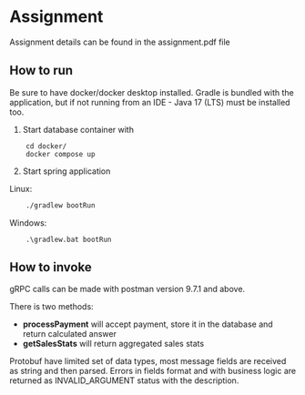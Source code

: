 # Assignment
Assignment details can be found in the assignment.pdf file

## How to run

Be sure to have docker/docker desktop installed. 
Gradle is bundled with the application, but if not running from an IDE - Java 17 (LTS) must be installed too.

1. Start database container with
```
    cd docker/
    docker compose up
 ```

2. Start spring application

Linux:
```bash
    ./gradlew bootRun
```
Windows:
```shell
    .\gradlew.bat bootRun
```

## How to invoke

gRPC calls can be made with postman version 9.7.1 and above.

There is two methods:
* **processPayment** will accept payment, store it in the database and return calculated answer
* **getSalesStats** will return aggregated sales stats

Protobuf have limited set of data types, most message fields are received as string and then parsed. 
Errors in fields format and with business logic are returned as INVALID_ARGUMENT status with the description.

